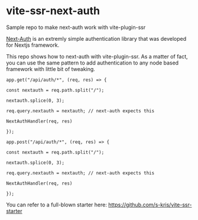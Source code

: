 # vite-ssr-next-auth
Sample repo to make next-auth work with vite-plugin-ssr

[Next-Auth](https://next-auth.js.org) is an extremly simple authentication library that was developed for Nextjs framework. 

This repo shows how to next-auth with vite-plugin-ssr.
As a matter of fact, you can use the same pattern to add authentication to any node based framework with little bit of tweaking. 

    app.get("/api/auth/*", (req, res) => {
    
    const nextauth = req.path.split("/");
    
    nextauth.splice(0, 3);
    
    req.query.nextauth = nextauth; // next-auth expects this
    
    NextAuthHandler(req, res)
    
    });
    
    app.post("/api/auth/*", (req, res) => {
    
    const nextauth = req.path.split("/");
    
    nextauth.splice(0, 3);
    
    req.query.nextauth = nextauth; // next-auth expects this
    
    NextAuthHandler(req, res)
    
    });

You can refer to a full-blown starter here: https://github.com/s-kris/vite-ssr-starter

